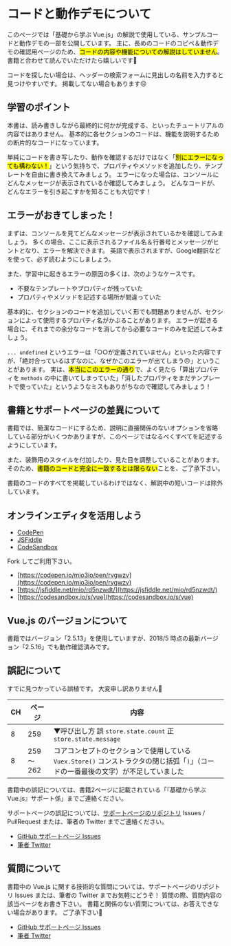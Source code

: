 
# コードと動作デモについて

このページでは「基礎から学ぶ Vue.js」の解説で使用している、サンプルコードと動作デモの一部を公開しています。
主に、長めのコードのコピペ＆動作デモの確認用ページのため、<mark>コードの内容や機能についての解説はしていません</mark>。
書籍と合わせて読んでいただけたら嬉しいです🐹

コードを探したい場合は、ヘッダーの検索フォームに見出しの名前を入力すると見つけやすいです。
掲載してない場合もあります😢

## 学習のポイント

本書は、読み書きしながら最終的に何かが完成する、といったチュートリアルの内容ではありません。
基本的に各セクションのコードは、機能を説明するための断片的なコードになっています。

単純にコードを書き写したり、動作を確認するだけではなく「<mark>別にエラーになっても構わない！</mark>」という気持ちで、プロパティやメソッドを追加したり、テンプレートを自由に書き換えてみましょう。
エラーになった場合は、コンソールにどんなメッセージが表示されているか確認してみましょう。
どんなコードが、どんなエラーを引き起こすかを知ることも大切です！

## エラーがおきてしまった！

まずは、コンソールを見てどんなメッセージが表示されているかを確認してみましょう。
多くの場合、ここに表示されるファイル名＆行番号とメッセージがヒントとなり、エラーを解決できます。
英語で表示されますが、Google翻訳などを使って、必ず読むようにしましょう。

また、学習中に起きるエラーの原因の多くは、次のようなケースです。

- 不要なテンプレートやプロパティが残っていた
- プロパティやメソッドを記述する場所が間違っていた

基本的に、セクションのコードを追加していく形でも問題ありませんが、セクションによって使用するプロパティ名がかぶることがあります。
エラーが起きる場合に、それまでの余分なコードを消してから必要なコードのみを記述してみましょう。

`... undefined` というエラーは「○○が定義されていません」といった内容ですが、「絶対合っているはずなのに、なぜかこのエラーが出てしまう😠」ということがあります。
実は、<mark>本当にこのエラーの通り</mark>で、よく見たら「算出プロパティを `methods` の中に書いてしまっていた」「消したプロパティをまだテンプレートで使っていた」というようなミスもありがちなので確認してみましょう！

## 書籍とサポートページの差異について

書籍では、簡潔なコードにするため、説明に直接関係のないオプションを省略している部分がいくつかありますが、このページではなるべくすべてを記述するようにしています。

また、装飾用のスタイルを付加したり、見た目を調整していることがあります。
そのため、<mark>書籍のコードと完全に一致するとは限らない</mark>ことを、ご了承下さい。

書籍のコードのすべてを掲載しているわけではなく、解説中の短いコードは除外しています。

## オンラインエディタを活用しよう

- [CodePen](https://codepen.io/)
- [JSFiddle](https://jsfiddle.net/)
- [CodeSandbox](https://codesandbox.io/)

Fork してご利用下さい。

- [https://codepen.io/mio3io/pen/rvgwzv](https://codepen.io/mio3io/pen/rvgwzv)
- [https://jsfiddle.net/mio/rd5nzwdt/](https://jsfiddle.net/mio/rd5nzwdt/)
- [https://codesandbox.io/s/vue](https://codesandbox.io/s/vue)

## Vue.js のバージョンについて

書籍ではバージョン「2.5.13」を使用していますが、2018/5 時点の最新バージョン「2.5.16」でも動作確認済みです。

## 誤記について

すでに見つかっている誤植です。
大変申し訳ありません🙇‍

<table class="missprint">
  <thead><tr><th class="h-ch">CH</th><th class="h-page">ページ</th><th class="h-comment">内容</th></tr></thead>
  <tbody>
  <tr>
    <td>8</td>
    <td>259</td>
    <td>▼呼び出し方 誤 <code>store.state.count</code> 正 <code>store.state.message</code></td>
  </tr>
  <tr>
    <td>8</td>
    <td>259～262</td>
    <td>コアコンセプトのセクションで使用している <code>Vuex.Store()</code> コンストラクタの閉じ括弧「<code>)</code>」（コードの一番最後の文字）が不足していました</td>
  </tr>
  </tbody>
</table>

書籍中の誤記については、書籍2ページに記載されている「『基礎から学ぶ Vue.js』サポート係」までご連絡ください。

サポートページの誤記については、[サポートページのリポジトリ](https://github.com/mio3io/cr-vue) Issues / PullRequest または、筆者の Twitter までご連絡ください。

- [GitHub サポートページ Issues](https://github.com/mio3io/cr-vue/issues)
- [筆者 Twitter](https://twitter.com/mio3io)

## 質問について

書籍中の Vue.js に関する技術的な質問については、サポートページのリポジトリ Issues または、筆者の Twitter までお気軽にどうぞ！
質問の際、質問内容の該当ページをお書き下さい。
書籍と関係のない質問については、お答えできない場合があります。
ご了承下さい🙏

- [GitHub サポートページ Issues](https://github.com/mio3io/cr-vue/issues)
- [筆者 Twitter](https://twitter.com/mio3io)
